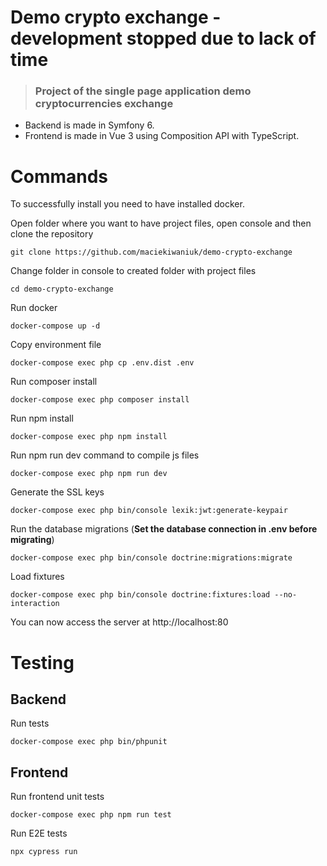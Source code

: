 # Demo crypto exchange - development stopped due to lack of time

> ### Project of the single page application demo cryptocurrencies exchange

- Backend is made in Symfony 6.
- Frontend is made in Vue 3 using Composition API with TypeScript.

# Commands

To successfully install you need to have installed docker.

Open folder where you want to have project files, open console and then clone the repository

    git clone https://github.com/maciekiwaniuk/demo-crypto-exchange
	
Change folder in console to created folder with project files

	cd demo-crypto-exchange

Run docker

    docker-compose up -d

Copy environment file

    docker-compose exec php cp .env.dist .env

Run composer install

    docker-compose exec php composer install
	
Run npm install

	docker-compose exec php npm install
	
Run npm run dev command to compile js files

	docker-compose exec php npm run dev

Generate the SSL keys

    docker-compose exec php bin/console lexik:jwt:generate-keypair

Run the database migrations (**Set the database connection in .env before migrating**)

    docker-compose exec php bin/console doctrine:migrations:migrate

Load fixtures

    docker-compose exec php bin/console doctrine:fixtures:load --no-interaction

You can now access the server at http://localhost:80


# Testing

## Backend

Run tests

    docker-compose exec php bin/phpunit

## Frontend

Run frontend unit tests

    docker-compose exec php npm run test

Run E2E tests

    npx cypress run
